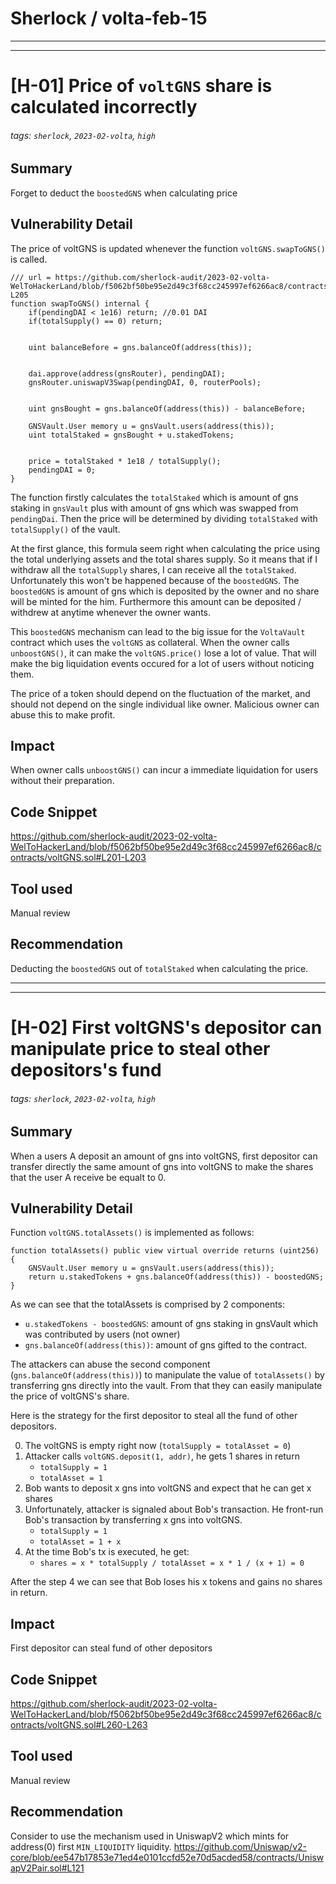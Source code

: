 # Sherlock / volta-feb-15
***************************
***************************

# [H-01] Price of `voltGNS` share is calculated incorrectly
###### tags: `sherlock`, `2023-02-volta`, `high`

## Summary
Forget to deduct the `boostedGNS` when calculating price
 
## Vulnerability Detail
The price of voltGNS is updated whenever the function `voltGNS.swapToGNS()` is called. 
```solidity=
/// url = https://github.com/sherlock-audit/2023-02-volta-WelToHackerLand/blob/f5062bf50be95e2d49c3f68cc245997ef6266ac8/contracts/voltGNS.sol#L189-L205
function swapToGNS() internal {
    if(pendingDAI < 1e16) return; //0.01 DAI
    if(totalSupply() == 0) return;


    uint balanceBefore = gns.balanceOf(address(this));


    dai.approve(address(gnsRouter), pendingDAI);
    gnsRouter.uniswapV3Swap(pendingDAI, 0, routerPools);


    uint gnsBought = gns.balanceOf(address(this)) - balanceBefore;

    GNSVault.User memory u = gnsVault.users(address(this));
    uint totalStaked = gnsBought + u.stakedTokens;


    price = totalStaked * 1e18 / totalSupply();
    pendingDAI = 0;
}
```
The function firstly calculates the `totalStaked` which is amount of gns staking in `gnsVault` plus with amount of gns which was swapped from `pendingDai`. Then the price will be determined by dividing `totalStaked` with `totalSupply()` of the vault. 

At the first glance, this formula seem right when calculating the price using the total underlying assets and the total shares supply. So it means that if I withdraw all the `totalSupply` shares, I can receive all the `totalStaked`. Unfortunately this won't be happened because of the `boostedGNS`. The `boostedGNS` is amount of gns which is deposited by the owner and no share will be minted for the him. Furthermore this amount can be deposited / withdrew at anytime whenever the owner wants.

This `boostedGNS` mechanism can lead to the big issue for the `VoltaVault` contract which uses the `voltGNS` as collateral. When the owner calls `unboostGNS()`, it can make the `voltGNS.price()` lose a lot of value. That will make the big liquidation events occured for a lot of users without noticing them. 

The price of a token should depend on the fluctuation of the market, and should not depend on the single individual like owner. Malicious owner can abuse this to make profit. 


## Impact
When owner calls `unboostGNS()` can incur a immediate liquidation for users without their preparation.

## Code Snippet
https://github.com/sherlock-audit/2023-02-volta-WelToHackerLand/blob/f5062bf50be95e2d49c3f68cc245997ef6266ac8/contracts/voltGNS.sol#L201-L203

## Tool used
Manual review 

## Recommendation
Deducting the `boostedGNS` out of `totalStaked` when calculating the price. 


***************************
***************************
# [H-02] First voltGNS's depositor can manipulate price to steal other depositors's fund
###### tags: `sherlock`, `2023-02-volta`, `high`

## Summary
When a users A deposit an amount of gns into voltGNS, first depositor can transfer directly the same amount of gns into voltGNS to make the shares that the user A receive be equalt to 0.
 
## Vulnerability Detail
Function `voltGNS.totalAssets()` is implemented as follows:
```solidity=
function totalAssets() public view virtual override returns (uint256) {
    GNSVault.User memory u = gnsVault.users(address(this));
    return u.stakedTokens + gns.balanceOf(address(this)) - boostedGNS;
} 
```
As we can see that the totalAssets is comprised by 2 components: 
* `u.stakedTokens - boostedGNS`: amount of gns staking in gnsVault which was contributed by users (not owner)
* `gns.balanceOf(address(this))`: amount of gns gifted to the contract. 

The attackers can abuse the second component (`gns.balanceOf(address(this))`) to manipulate the value of `totalAssets()` by transferring gns directly into the vault. From that they can easily manipulate the price of voltGNS's share.

Here is the strategy for the first depositor to steal all the fund of other depositors. 

0. The voltGNS is empty right now (`totalSupply = totalAsset = 0`)
1. Attacker calls `voltGNS.deposit(1, addr)`, he gets 1 shares in return
    * `totalSupply = 1`
    * `totalAsset = 1`
2. Bob wants to deposit x gns into voltGNS and expect that he can get x shares 
3. Unfortunately, attacker is signaled about Bob's transaction. He front-run Bob's transaction by transferring x gns into voltGNS. 
    * `totalSupply = 1`
    * `totalAsset = 1 + x`
4. At the time Bob's tx is executed, he get: 
    * `shares = x * totalSupply / totalAsset = x * 1 / (x + 1) = 0`

After the step 4 we can see that Bob loses his x tokens and gains no shares in return. 

## Impact
First depositor can steal fund of other depositors

## Code Snippet
https://github.com/sherlock-audit/2023-02-volta-WelToHackerLand/blob/f5062bf50be95e2d49c3f68cc245997ef6266ac8/contracts/voltGNS.sol#L260-L263

## Tool used
Manual review 

## Recommendation
Consider to use the mechanism used in UniswapV2 which mints for address(0) first `MIN_LIQUIDITY` liquidity. 
https://github.com/Uniswap/v2-core/blob/ee547b17853e71ed4e0101ccfd52e70d5acded58/contracts/UniswapV2Pair.sol#L121
